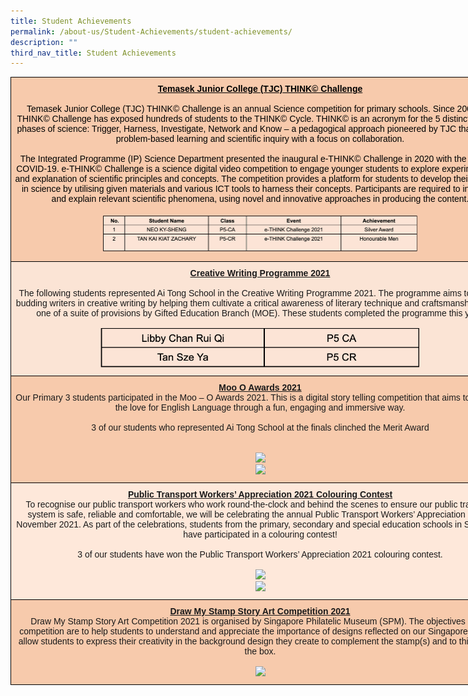 ```yaml
---
title: Student Achievements
permalink: /about-us/Student-Achievements/student-achievements/
description: ""
third_nav_title: Student Achievements
---
```

<style type="text/css">
.tg  {border-collapse:collapse;border-spacing:0;margin:0px auto;}
.tg td{border-color:black;border-style:solid;border-width:1px;font-family:Arial, sans-serif;font-size:14px;
  overflow:hidden;padding:10px 5px;word-break:normal;}
.tg th{border-color:black;border-style:solid;border-width:1px;font-family:Arial, sans-serif;font-size:14px;
  font-weight:normal;overflow:hidden;padding:10px 5px;word-break:normal;}
.tg .tg-lnf9{background-color:#f7caac;text-align:center;vertical-align:top}
.tg .tg-5ywe{background-color:#F7CAAC;color:#454545;text-align:center;vertical-align:top}
.tg .tg-1l4m{background-color:#fbe4d5;text-align:center;vertical-align:top}
.tg .tg-l8ax{background-color:#fee8da;text-align:center;vertical-align:top}
</style>
<table class="tg" style="undefined;table-layout: fixed; width: 799px">
<colgroup>
<col style="width: 799px">
</colgroup>
<tbody>
  <tr>
    <td class="tg-5ywe"><span style="font-weight:bold;text-decoration:underline;color:black">Temasek Junior College (TJC) THINK© Challenge</span><br><br> <span style="color:black">Temasek Junior College (TJC) THINK© Challenge is an annual Science competition for primary schools. Since 2008, the THINK© Challenge has exposed hundreds of students to the THINK© Cycle. THINK© is an acronym for the 5 distinct learning phases of science: Trigger, Harness, Investigate, Network and Know – a pedagogical approach pioneered by TJC that infuses problem-based learning and scientific inquiry with a focus on collaboration.</span><br><span style="color:black"> </span><br><span style="color:black">The Integrated Programme (IP) Science Department presented the inaugural e-THINK© Challenge in 2020 with the onset of COVID-19. e-THINK© Challenge is a science digital video competition to engage younger students to explore experimentation and explanation of scientific principles and concepts. The competition provides a platform for students to develop their curiosity in science by utilising given materials and various ICT tools to harness their concepts. Participants are required to introduce and explain relevant scientific phenomena, using novel and innovative approaches in producing the content.</span><br><br><img src="/images/sa1.png" 
     style="width:65%">
</td>
  </tr>
  <tr>
    <td class="tg-1l4m"><span style="font-weight:bold;text-decoration:underline">Creative Writing Programme 2021</span><br><br>The following students represented Ai Tong School in the Creative Writing Programme 2021. The programme aims to nurture budding writers in creative writing by helping them cultivate a critical awareness of literary technique and craftsmanship, and is one of a suite of provisions by Gifted Education Branch  (MOE). These students completed the programme this year.<br><br><img src="/images/sa2.png" 
     style="width:65%">
</td>
  </tr>
  <tr>
    <td class="tg-lnf9"><span style="font-weight:bold;text-decoration:underline">Moo O Awards 2021</span><br>Our Primary 3 students participated in the Moo – O Awards 2021. This is a digital story telling competition that aims to cultivate the love for English Language through a fun, engaging and immersive way.<br><br>3 of our students who represented Ai Tong School at the finals clinched the Merit Award<br><br><br><img src="/images/principal.jpg" 
     style="width:65%"><br><img src="/images/principal.jpg" 
     style="width:65%">
</td>
  </tr>
  <tr>
    <td class="tg-l8ax"><span style="font-weight:bold;text-decoration:underline">Public Transport Workers’ Appreciation 2021 Colouring Contest</span><br>To recognise our public transport workers who work round-the-clock and behind the scenes to ensure our public transport system is safe, reliable and comfortable, we will be celebrating the annual Public Transport Workers’ Appreciation Day in November 2021. As part of the celebrations, students from the primary, secondary and special education schools in Singapore have participated in a colouring contest!<br> <br>3 of our students have won the Public Transport Workers’ Appreciation 2021 colouring contest.<br><br><img src="/images/principal.jpg" 
     style="width:65%"><br><img src="/images/principal.jpg" 
     style="width:65%"></td>
  </tr>
  <tr>
    <td class="tg-lnf9"><span style="font-weight:bold;text-decoration:underline">Draw My Stamp Story Art Competition 2021</span><br>Draw My Stamp Story Art Competition 2021 is organised by Singapore Philatelic Museum (SPM). The objectives of the competition are to help students to understand and appreciate the importance of designs reflected on our Singapore stamps; allow students to express their creativity in the background design they create to complement the stamp(s) and to think out of the box.<br><br><img src="/images/principal.jpg" 
     style="width:65%"></td>
  </tr>
</tbody>
</table>
